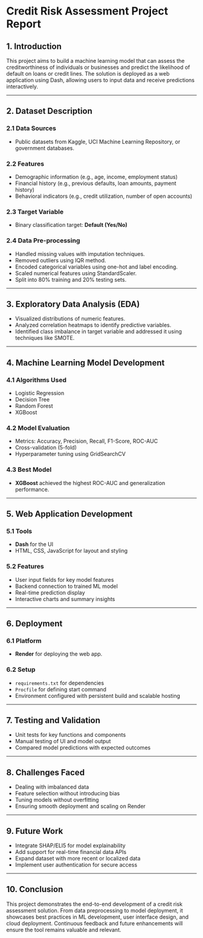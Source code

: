 # Credit Risk Assessment Project Report

## 1. Introduction
This project aims to build a machine learning model that can assess the creditworthiness of individuals or businesses and predict the likelihood of default on loans or credit lines. The solution is deployed as a web application using Dash, allowing users to input data and receive predictions interactively.

---

## 2. Dataset Description

### 2.1 Data Sources
- Public datasets from Kaggle, UCI Machine Learning Repository, or government databases.

### 2.2 Features
- Demographic information (e.g., age, income, employment status)
- Financial history (e.g., previous defaults, loan amounts, payment history)
- Behavioral indicators (e.g., credit utilization, number of open accounts)

### 2.3 Target Variable
- Binary classification target: **Default (Yes/No)**

### 2.4 Data Pre-processing
- Handled missing values with imputation techniques.
- Removed outliers using IQR method.
- Encoded categorical variables using one-hot and label encoding.
- Scaled numerical features using StandardScaler.
- Split into 80% training and 20% testing sets.

---

## 3. Exploratory Data Analysis (EDA)
- Visualized distributions of numeric features.
- Analyzed correlation heatmaps to identify predictive variables.
- Identified class imbalance in target variable and addressed it using techniques like SMOTE.

---

## 4. Machine Learning Model Development

### 4.1 Algorithms Used
- Logistic Regression
- Decision Tree
- Random Forest
- XGBoost

### 4.2 Model Evaluation
- Metrics: Accuracy, Precision, Recall, F1-Score, ROC-AUC
- Cross-validation (5-fold)
- Hyperparameter tuning using GridSearchCV

### 4.3 Best Model
- **XGBoost** achieved the highest ROC-AUC and generalization performance.

---

## 5. Web Application Development

### 5.1 Tools
- **Dash** for the UI
- HTML, CSS, JavaScript for layout and styling

### 5.2 Features
- User input fields for key model features
- Backend connection to trained ML model
- Real-time prediction display
- Interactive charts and summary insights

---

## 6. Deployment

### 6.1 Platform
- **Render** for deploying the web app.

### 6.2 Setup
- `requirements.txt` for dependencies
- `Procfile` for defining start command
- Environment configured with persistent build and scalable hosting

---

## 7. Testing and Validation
- Unit tests for key functions and components
- Manual testing of UI and model output
- Compared model predictions with expected outcomes

---

## 8. Challenges Faced
- Dealing with imbalanced data
- Feature selection without introducing bias
- Tuning models without overfitting
- Ensuring smooth deployment and scaling on Render

---

## 9. Future Work
- Integrate SHAP/ELI5 for model explainability
- Add support for real-time financial data APIs
- Expand dataset with more recent or localized data
- Implement user authentication for secure access

---

## 10. Conclusion
This project demonstrates the end-to-end development of a credit risk assessment solution. From data preprocessing to model deployment, it showcases best practices in ML development, user interface design, and cloud deployment. Continuous feedback and future enhancements will ensure the tool remains valuable and relevant.
